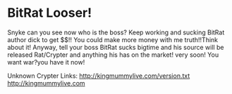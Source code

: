 # BitRat Looser!
Snyke can you see now who is the boss?
Keep working and sucking BitRat author dick to get $$!!
You could make more money with me truth!!Think about it!
Anyway, tell your boss BitRat sucks bigtime and his source will be 
released Rat/Crypter and anything his has on the market! very soon!
You want war?you have it now!


Unknown Crypter Links:
http://kingmummylive.com/version.txt
http://kingmummylive.com
